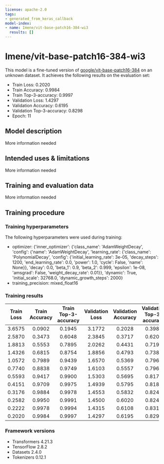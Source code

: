 ```yaml
---
license: apache-2.0
tags:
- generated_from_keras_callback
model-index:
- name: Imene/vit-base-patch16-384-wi3
  results: []
---
```


<!-- This model card has been generated automatically according to the information Keras had access to. You should
probably proofread and complete it, then remove this comment. -->

# Imene/vit-base-patch16-384-wi3

This model is a fine-tuned version of [google/vit-base-patch16-384](https://huggingface.co/google/vit-base-patch16-384) on an unknown dataset.
It achieves the following results on the evaluation set:
- Train Loss: 0.2020
- Train Accuracy: 0.9984
- Train Top-3-accuracy: 0.9997
- Validation Loss: 1.4297
- Validation Accuracy: 0.6195
- Validation Top-3-accuracy: 0.8298
- Epoch: 11

## Model description

More information needed

## Intended uses & limitations

More information needed

## Training and evaluation data

More information needed

## Training procedure

### Training hyperparameters

The following hyperparameters were used during training:
- optimizer: {'inner_optimizer': {'class_name': 'AdamWeightDecay', 'config': {'name': 'AdamWeightDecay', 'learning_rate': {'class_name': 'PolynomialDecay', 'config': {'initial_learning_rate': 3e-05, 'decay_steps': 1200, 'end_learning_rate': 0.0, 'power': 1.0, 'cycle': False, 'name': None}}, 'decay': 0.0, 'beta_1': 0.9, 'beta_2': 0.999, 'epsilon': 1e-08, 'amsgrad': False, 'weight_decay_rate': 0.01}}, 'dynamic': True, 'initial_scale': 32768.0, 'dynamic_growth_steps': 2000}
- training_precision: mixed_float16

### Training results

| Train Loss | Train Accuracy | Train Top-3-accuracy | Validation Loss | Validation Accuracy | Validation Top-3-accuracy | Epoch |
|:----------:|:--------------:|:--------------------:|:---------------:|:-------------------:|:-------------------------:|:-----:|
| 3.6575     | 0.0902         | 0.1945               | 3.1772          | 0.2028              | 0.3980                    | 0     |
| 2.5870     | 0.3473         | 0.6048               | 2.3845          | 0.3717              | 0.6208                    | 1     |
| 1.8813     | 0.5553         | 0.7895               | 2.0262          | 0.4431              | 0.7196                    | 2     |
| 1.4326     | 0.6815         | 0.8754               | 1.8856          | 0.4793              | 0.7384                    | 3     |
| 1.0572     | 0.7989         | 0.9439               | 1.6570          | 0.5369              | 0.7960                    | 4     |
| 0.7740     | 0.8838         | 0.9749               | 1.6103          | 0.5557              | 0.7960                    | 5     |
| 0.5593     | 0.9417         | 0.9900               | 1.5303          | 0.5695              | 0.8173                    | 6     |
| 0.4151     | 0.9709         | 0.9975               | 1.4939          | 0.5795              | 0.8185                    | 7     |
| 0.3176     | 0.9884         | 0.9978               | 1.4553          | 0.5832              | 0.8248                    | 8     |
| 0.2582     | 0.9950         | 0.9991               | 1.4500          | 0.6020              | 0.8248                    | 9     |
| 0.2222     | 0.9978         | 0.9994               | 1.4315          | 0.6108              | 0.8310                    | 10    |
| 0.2020     | 0.9984         | 0.9997               | 1.4297          | 0.6195              | 0.8298                    | 11    |


### Framework versions

- Transformers 4.21.3
- TensorFlow 2.8.2
- Datasets 2.4.0
- Tokenizers 0.12.1
